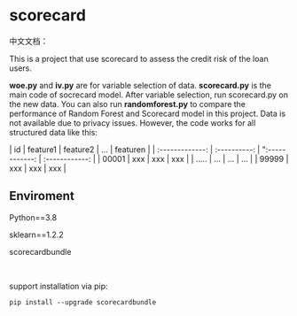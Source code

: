 # scorecard

中文文档：

This is a project that use scorecard to assess the credit risk of the loan users. 

**woe.py** and **iv.py** are for variable selection of data. **scorecard.py** is the main code of socrecard model. After variable selection, run scorecard.py on the new data. You can also run **randomforest.py** to compare the performance of Random Forest and Scorecard model in this project. Data is not available due to privacy issues. However, the code works for all structured data like this:

| id | feature1 | feature2 | ... | featuren |
| :-------------: | :----------: | ":------------: | :------------: |
| 00001 | xxx | xxx | xxx |
| ..... | ... | ... | ... |
| 99999 | xxx | xxx | xxx |  

## Enviroment

Python==3.8

sklearn==1.2.2

scorecardbundle

<br/>

support installation via pip:

`pip install --upgrade scorecardbundle`
